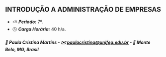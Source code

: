 ## INTRODUÇÃO A ADMINISTRAÇÃO DE EMPRESAS

* :partly_sunny: ***Período:*** 7º.
* :clock3: ***Carga Horária:*** 40 h/a.


##### :busts_in_silhouette: Paula Cristina Martins - :envelope: paulacristina@unifeg.edu.br - :house_with_garden: Monte Belo, MG, Brasil